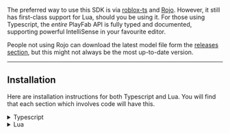 The preferred way to use this SDK is via [roblox-ts](https://roblox-ts.com) and [Rojo](https://rojo.space). However, it still has first-class support for Lua, should you be using it. For those using Typescript, the *entire* PlayFab API is fully typed and documented, supporting powerful IntelliSense in your favourite editor.

People not using Rojo can download the latest model file form the [releases section](https://github.com/grilme99/RobloxPlayFabSDK/releases), but this might not always be the most up-to-date version.

---

## Installation
Here are installation instructions for both Typescript and Lua. You will find that each section which involves code will have this.
    

<details>
    <summary>Typescript</summary>
    <p>
    Usage with Typescript is straightforward. All you need to do is install the package via NPM with `npm install @rbxts/playfab`. The SDK can then be used from anywhere in your game (if it is on the server)! Please continue down for Basic Usage.
    </p>
</details>

<details>
    <summary>Lua</summary>
    <p>
    **Manual**
    <br>
    You can download the latest model file release from the [releases section](https://github.com/grilme99/RobloxPlayFabSDK/releases), but this may not always be the most up-to-date version. You'll want to put this is a server directory, like `ServerScriptService` or `ServerStorage`.

    **Advanced**
    <br>
    The SDK has no dependencies so you can easily include it as a Git submodule, syncing it in with Rojo. There should be no need to edit the actual SDK module itself (unless contributing).
    </p>
</details>
